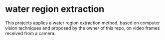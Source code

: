 # water region extraction
This projects applies a water region extraction method, based on computer vision techniques and proposed by the owner of this repo, on video frames received from a camera. 

